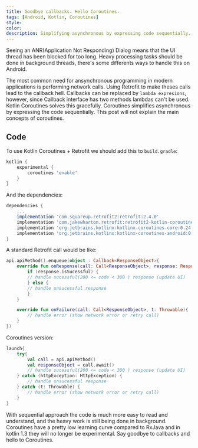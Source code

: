 ```yaml
---
title: Goodbye callbacks. Hello Coroutines.
tags: [Android, Kotlin, Coroutines]
style: 
color: 
description: Simplifying asynchronous by expressing code sequentially.
---
```


Seeing an ANR(Application Not Responding) Dialog means that the UI thread has been blocked for too long. Heavy processing tasks should be done in background threads, there's some differents ways to handle this on Android.

The most common need for ansynchronous programming in modern applications is performing network calls. Using Retrofit to make theses calls lead to the callback hell. Callbacks can be replaced by `lambda expresions`, however, since Callback<T> interface has two methods lambdas can't be used. Kotlin Coroutines solves this gracefully. Coroutines simplifies asynchronous by expressing the code sequentially. This post will not explain the main concepts of coroutines.

## Code
To use Kotlin Coroutines + Retrofit we should add this to `build.gradle`:
``` groovy
kotlin {
    experimental {
        coroutines 'enable'
    }
}
```
And the dependencies:
``` groovy
dependencies {
    ...
    implementation 'com.squareup.retrofit2:retrofit:2.4.0'
    implementation 'com.jakewharton.retrofit:retrofit2-kotlin-coroutines-experimental-adapter:1.0.0'  
	implementation 'org.jetbrains.kotlinx:kotlinx-coroutines-core:0.24.0'  
	implementation 'org.jetbrains.kotlinx:kotlinx-coroutines-android:0.24.0'
}
```

A standard Retrofit call would be like:
``` kotlin
api.apiMethod().enqueue(object : Callback<ResponseObject>{
	override fun onResponse(call: Call<ResponseObject>, response: Response<ResponseObject>){
		if (response.isSucessful) {
		// handle sucessful(200 <= code < 300 ) response (update UI)
		} else {
		// handle unsucessful response
		}
	}

	override fun onFailure(call: Call<ResponseObject>, t: Throwable){
		// handle error (show network error or retry call)
	}
})
```

Coroutines version:
``` kotlin
launch{
	try{
		val call = api.apiMethod()
		val responseObject = call.await()
		// handle sucessful(200 <= code < 300 ) response (update UI)
	} catch (httpException: HttpException) {
		// handle unsucessful response
	} catch (t: Throwable) {
		// handle error (show network error or retry call)
	}
}
```

With sequential approach the code is much more easy to read and understand, and the heavy work is still being done in background. Coroutines have a pretty low learning curve compared to RxJava and in kotlin 1.3 they will no longer be experimental. Say goodbye to callbacks and hello to Coroutines.

